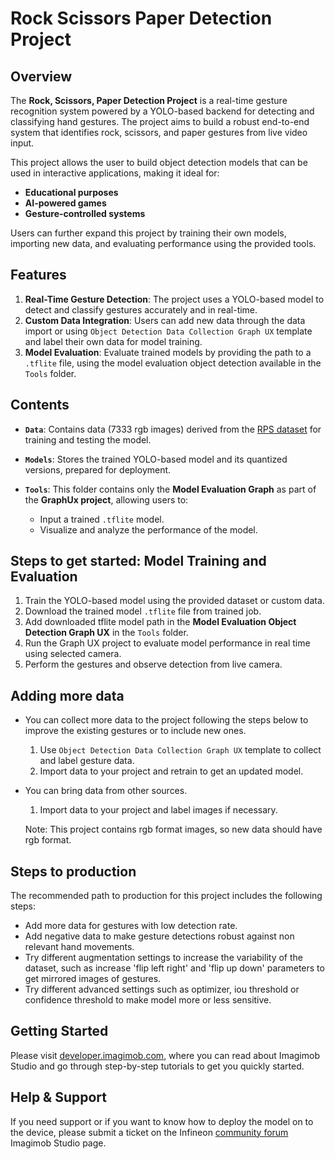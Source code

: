 ﻿# Rock Scissors Paper Detection Project

## Overview

The **Rock, Scissors, Paper Detection Project** is a real-time gesture recognition system powered by a YOLO-based backend for detecting and classifying hand gestures. The project aims to build a robust end-to-end system that identifies rock, scissors, and paper gestures from live video input.

This project allows the user to build object detection models that can be used in interactive applications, making it ideal for:
- **Educational purposes**
- **AI-powered games**
- **Gesture-controlled systems**

Users can further expand this project by training their own models, importing new data, and evaluating performance using the provided tools.

## Features

1. **Real-Time Gesture Detection**: The project uses a YOLO-based model to detect and classify gestures accurately and in real-time.   
2. **Custom Data Integration**: Users can add new data through the data import or using `Object Detection Data Collection Graph UX` template and label their own data for model training.
3. **Model Evaluation**: Evaluate trained models by providing the path to a `.tflite` file, using the model evaluation object detection available in the `Tools` folder.

## Contents

- **`Data`**: Contains data (7333 rgb images) derived from the [RPS dataset](https://universe.roboflow.com/roboflow-58fyf/rock-paper-scissors-sxsw) for training and testing the model.

- **`Models`**: Stores the trained YOLO-based model and its quantized versions, prepared for deployment.

- **`Tools`**: This folder contains only the **Model Evaluation Graph** as part of the **GraphUx project**, allowing users to:
  - Input a trained `.tflite` model.
  - Visualize and analyze the performance of the model.

## Steps to get started: Model Training and Evaluation
  
   1. Train the YOLO-based model using the provided dataset or custom data.
   2. Download the trained model `.tflite` file from trained job. 
   3. Add downloaded tflite model path in the **Model Evaluation Object Detection Graph UX** in the `Tools` folder.
   4. Run the Graph UX project to evaluate model performance in real time using selected camera.
   5. Perform the gestures and observe detection from live camera.
   
## Adding more data
- You can collect more data to the project following the steps below to improve the existing gestures or to include new ones.
	 1. Use `Object Detection Data Collection Graph UX` template to collect and label gesture data.
	 2. Import data to your project and retrain to get an updated model.
- You can bring data from other sources.
	 1. Import data to your project and label images if necessary.
	  
	Note: This project contains rgb format images, so new data should have rgb format.

## Steps to production
The recommended path to production for this project includes the following steps:
- Add more data for gestures with low detection rate.
- Add negative data to make  gesture detections robust against non relevant hand movements.
- Try different augmentation settings to increase the variability of the dataset, such as increase 'flip left right' and 'flip up down' parameters to get mirrored images of gestures.
- Try different advanced settings such as optimizer,  iou threshold or confidence threshold to make model more or less sensitive. 



## Getting Started

Please visit [developer.imagimob.com](https://developer.imagimob.com), where you can read about Imagimob Studio and go through step-by-step tutorials to get you quickly started.

## Help & Support

If you need support or if you want to know how to deploy the model on to the device, please submit a ticket on the Infineon [community forum ](https://community.infineon.com/t5/Imagimob/bd-p/Imagimob/page/1) Imagimob Studio page.
